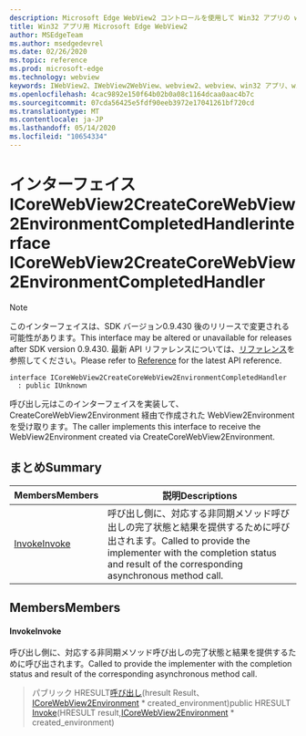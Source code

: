 ```yaml
---
description: Microsoft Edge WebView2 コントロールを使用して Win32 アプリの web コンテンツをホストする
title: Win32 アプリ用 Microsoft Edge WebView2
author: MSEdgeTeam
ms.author: msedgedevrel
ms.date: 02/26/2020
ms.topic: reference
ms.prod: microsoft-edge
ms.technology: webview
keywords: IWebView2、IWebView2WebView、webview2、webview、win32 アプリ、win32、edge、ICoreWebView2、ICoreWebView2Host、browser control、edge html
ms.openlocfilehash: 4cac9892e150f64b02b0a08c1164dcaa0aac4b7c
ms.sourcegitcommit: 07cda56425e5fdf90eeb3972e17041261bf720cd
ms.translationtype: MT
ms.contentlocale: ja-JP
ms.lasthandoff: 05/14/2020
ms.locfileid: "10654334"
---
```

# <span data-ttu-id="f1ca0-104">インターフェイス ICoreWebView2CreateCoreWebView2EnvironmentCompletedHandler</span><span class="sxs-lookup"><span data-stu-id="f1ca0-104">interface ICoreWebView2CreateCoreWebView2EnvironmentCompletedHandler</span></span> 

> [!NOTE]
> <span data-ttu-id="f1ca0-105">このインターフェイスは、SDK バージョン0.9.430 後のリリースで変更される可能性があります。</span><span class="sxs-lookup"><span data-stu-id="f1ca0-105">This interface may be altered or unavailable for releases after SDK version 0.9.430.</span></span> <span data-ttu-id="f1ca0-106">最新 API リファレンスについては、[リファレンス](../../../webview2-api-reference.md)を参照してください。</span><span class="sxs-lookup"><span data-stu-id="f1ca0-106">Please refer to [Reference](../../../webview2-api-reference.md) for the latest API reference.</span></span>

```
interface ICoreWebView2CreateCoreWebView2EnvironmentCompletedHandler
  : public IUnknown
```

<span data-ttu-id="f1ca0-107">呼び出し元はこのインターフェイスを実装して、CreateCoreWebView2Environment 経由で作成された WebView2Environment を受け取ります。</span><span class="sxs-lookup"><span data-stu-id="f1ca0-107">The caller implements this interface to receive the WebView2Environment created via CreateCoreWebView2Environment.</span></span>

## <span data-ttu-id="f1ca0-108">まとめ</span><span class="sxs-lookup"><span data-stu-id="f1ca0-108">Summary</span></span>

 <span data-ttu-id="f1ca0-109">Members</span><span class="sxs-lookup"><span data-stu-id="f1ca0-109">Members</span></span>                        | <span data-ttu-id="f1ca0-110">説明</span><span class="sxs-lookup"><span data-stu-id="f1ca0-110">Descriptions</span></span>
--------------------------------|---------------------------------------------
[<span data-ttu-id="f1ca0-111">Invoke</span><span class="sxs-lookup"><span data-stu-id="f1ca0-111">Invoke</span></span>](#invoke) | <span data-ttu-id="f1ca0-112">呼び出し側に、対応する非同期メソッド呼び出しの完了状態と結果を提供するために呼び出されます。</span><span class="sxs-lookup"><span data-stu-id="f1ca0-112">Called to provide the implementer with the completion status and result of the corresponding asynchronous method call.</span></span>

## <span data-ttu-id="f1ca0-113">Members</span><span class="sxs-lookup"><span data-stu-id="f1ca0-113">Members</span></span>

#### <span data-ttu-id="f1ca0-114">Invoke</span><span class="sxs-lookup"><span data-stu-id="f1ca0-114">Invoke</span></span> 

<span data-ttu-id="f1ca0-115">呼び出し側に、対応する非同期メソッド呼び出しの完了状態と結果を提供するために呼び出されます。</span><span class="sxs-lookup"><span data-stu-id="f1ca0-115">Called to provide the implementer with the completion status and result of the corresponding asynchronous method call.</span></span>

> <span data-ttu-id="f1ca0-116">パブリック HRESULT[呼び出し](#invoke)(hresult Result、[ICoreWebView2Environment](ICoreWebView2Environment.md) \* created_environment)</span><span class="sxs-lookup"><span data-stu-id="f1ca0-116">public HRESULT [Invoke](#invoke)(HRESULT result,[ICoreWebView2Environment](ICoreWebView2Environment.md) \* created_environment)</span></span>

